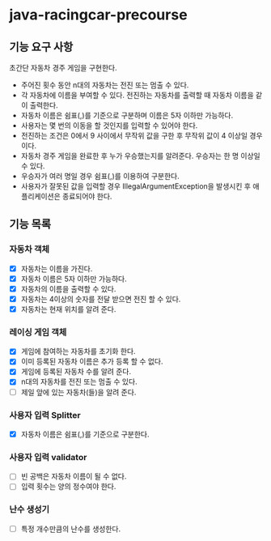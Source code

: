 # java-racingcar-precourse

## 기능 요구 사항
초간단 자동차 경주 게임을 구현한다.
- 주어진 횟수 동안 n대의 자동차는 전진 또는 멈출 수 있다.
- 각 자동차에 이름을 부여할 수 있다. 전진하는 자동차를 출력할 때 자동차 이름을 같이 출력한다.
- 자동차 이름은 쉼표(,)를 기준으로 구분하며 이름은 5자 이하만 가능하다.
- 사용자는 몇 번의 이동을 할 것인지를 입력할 수 있어야 한다.
- 전진하는 조건은 0에서 9 사이에서 무작위 값을 구한 후 무작위 값이 4 이상일 경우이다.
- 자동차 경주 게임을 완료한 후 누가 우승했는지를 알려준다. 우승자는 한 명 이상일 수 있다.
- 우승자가 여러 명일 경우 쉼표(,)를 이용하여 구분한다.
- 사용자가 잘못된 값을 입력할 경우 IllegalArgumentException을 발생시킨 후 애플리케이션은 종료되어야 한다.

## 기능 목록
### 자동차 객체
- [x] 자동차는 이름을 가진다.
- [x] 자동차 이름은 5자 이하만 가능하다.
- [x] 자동차의 이름을 출력할 수 있다.
- [x] 자동차는 4이상의 숫자를 전달 받으면 전진 할 수 있다.
- [x] 자동차는 현재 위치를 알려 준다.

### 레이싱 게임 객체
- [x] 게임에 참여하는 자동차를 초기화 한다.
- [x] 이미 등록된 자동차 이름은 추가 등록 할 수 없다.
- [x] 게임에 등록된 자동차 수를 알려 준다.
- [x] n대의 자동차를 전진 또는 멈출 수 있다.
- [ ] 제일 앞에 있는 자동차(들)을 알려 준다.

### 사용자 입력 Splitter
- [x] 자동차 이름은 쉼표(,)를 기준으로 구분한다.

### 사용자 입력 validator
- [ ] 빈 공백은 자동차 이름이 될 수 없다.
- [ ] 입력 횟수는 양의 정수여야 한다.

### 난수 생성기
- [ ] 특정 개수만큼의 난수를 생성한다.